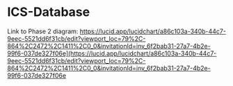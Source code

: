 # ICS-Database

Link to Phase 2 diagram: https://lucid.app/lucidchart/a86c103a-340b-44c7-9eec-5521dd6f31cb/edit?viewport_loc=79%2C-864%2C2472%2C1411%2C0_0&invitationId=inv_6f2bab31-27a7-4b2e-99f6-037de327f06e](https://lucid.app/lucidchart/a86c103a-340b-44c7-9eec-5521dd6f31cb/edit?viewport_loc=79%2C-864%2C2472%2C1411%2C0_0&invitationId=inv_6f2bab31-27a7-4b2e-99f6-037de327f06e


